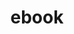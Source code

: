 ---
layout: default
title: ebook
tags: [unit1, applied ICT, ebook]
walt:
- Develop an ebook template that can be used for each page
keywords:
- String
- summary
- loop
wilf_1_levels: 0 - 9 marks (section d)
wilf_1_bullets:
- Demonstrate some multimedia design priciples
- Show some awareness of audience & purpose
wilf_2_levels: 10 - 13 marks (section d)
wilf_2_bullets:
- Demonstrate *sound* multimedia design principles
- Show awareness of audience & purpose
wilf_3_levels: 14 - 17 marks (section d)
wilf_3_bullets:
- demonstrate *sophisticated* multimedia design principles
- Show *full* awareness of audience & purpose 
---